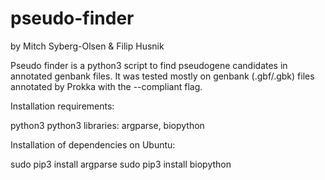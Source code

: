 # pseudo-finder

by Mitch Syberg-Olsen & Filip Husnik

Pseudo finder is a python3 script to find pseudogene candidates in annotated genbank files.
It was tested mostly on genbank (.gbf/.gbk) files annotated by Prokka with the --compliant flag.

Installation requirements:

python3
python3 libraries: argparse, biopython

Installation of dependencies on Ubuntu:

sudo pip3 install argparse
sudo pip3 install biopython
